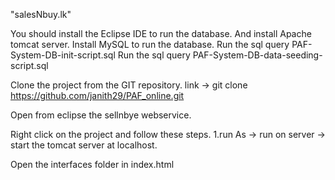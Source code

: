"salesNbuy.lk" 


You should install the Eclipse IDE to run the database.
And install Apache tomcat server.
Install MySQL to run the database.
 Run the sql query PAF-System-DB-init-script.sql
 Run the sql query PAF-System-DB-data-seeding-script.sql

Clone the project from the GIT repository.
	link ->	git clone https://github.com/janith29/PAF_online.git

Open from eclipse the sellnbye webservice.

Right click on the project and follow these steps.
	1.run As -> run on server -> start the tomcat server at localhost.

Open the interfaces folder in index.html 

